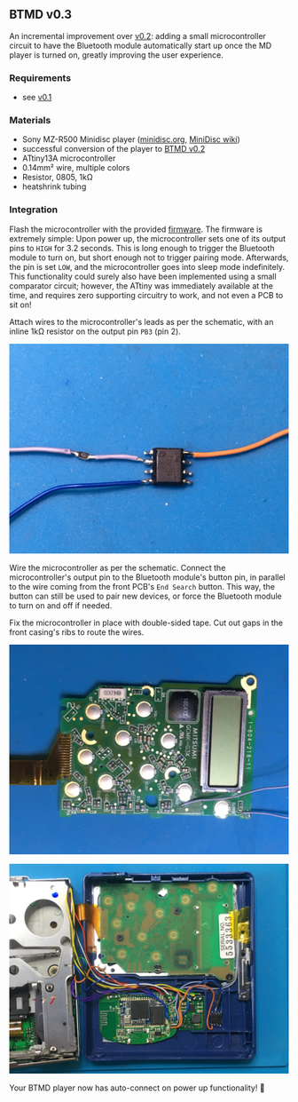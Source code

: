 ## BTMD v0.3

An incremental improvement over [v0.2](v0.2.md): adding a small microcontroller circuit to have the Bluetooth module automatically start up once the MD player is turned on, greatly improving the user experience.

### Requirements

- see [v0.1](v0.1.md)

### Materials

- Sony MZ-R500 Minidisc player ([minidisc.org](https://www.minidisc.org/part_Sony_MZ-R500.html), [MiniDisc wiki](https://www.minidisc.wiki/equipment/sony/portable/mz-r500))
- successful conversion of the player to [BTMD v0.2](v0.2.md)
- ATtiny13A microcontroller
- 0.14mm² wire, multiple colors
- Resistor, 0805, 1kΩ
- heatshrink tubing

### Integration

Flash the microcontroller with the provided [firmware](../firmware/main.hex). The firmware is extremely simple: Upon power up, the microcontroller sets one of its output pins to `HIGH` for 3.2 seconds. This is long enough to trigger the Bluetooth module to turn on, but short enough not to trigger pairing mode. Afterwards, the pin is set `LOW`, and the microcontroller goes into sleep mode indefinitely. This functionality could surely also have been implemented using a small comparator circuit; however, the ATtiny was immediately available at the time, and requires zero supporting circuitry to work, and not even a PCB to sit on!

Attach wires to the microcontroller's leads as per the schematic, with an inline 1kΩ resistor on the output pin `PB3` (pin 2).

![](img/v0.3/IMG_5558.jpeg)

Wire the microcontroller as per the schematic. Connect the microcontroller's output pin to the Bluetooth module's button pin, in parallel to the wire coming from the front PCB's `End Search` button. This way, the button can still be used to pair new devices, or force the Bluetooth module to turn on and off if needed.

Fix the microcontroller in place with double-sided tape. Cut out gaps in the front casing's ribs to route the wires.

![](img/v0.3/IMG_5555.jpeg)

![](img/v0.3/IMG_5560.jpeg)

Your BTMD player now has auto-connect on power up functionality! :tada:
